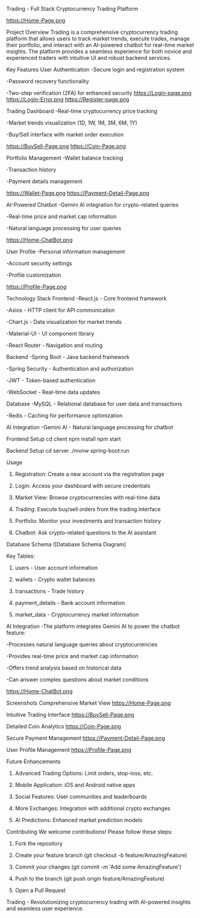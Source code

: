 Trading - Full Stack Cryptocurrency Trading Platform

https://Home-Page.png

Project Overview
Trading is a comprehensive cryptocurrency trading platform that allows users to track market trends, execute trades, manage their portfolio, and interact with an AI-powered chatbot for real-time market insights. The platform provides a seamless experience for both novice and experienced traders with intuitive UI and robust backend services.

Key Features
User Authentication
-Secure login and registration system

-Password recovery functionality

-Two-step verification (2FA) for enhanced security
https://Login-page.png https://Login-Error.png https://Register-page.png

Trading Dashboard
-Real-time cryptocurrency price tracking

-Market trends visualization (1D, 1W, 1M, 3M, 6M, 1Y)

-Buy/Sell interface with market order execution

https://BuySell-Page.png https://Coin-Page.png

Portfolio Management
-Wallet balance tracking

-Transaction history

-Payment details management

https://Wallet-Page.png https://Payment-Detail-Page.png

AI-Powered Chatbot
-Gemini AI integration for crypto-related queries

-Real-time price and market cap information

-Natural language processing for user queries

https://Home-ChatBot.png

User Profile
-Personal information management

-Account security settings

-Profile customization

https://Profile-Page.png

Technology Stack
Frontend
-React.js - Core frontend framework

-Axios - HTTP client for API communication

-Chart.js - Data visualization for market trends

-Material-UI - UI component library

-React Router - Navigation and routing

Backend
-Spring Boot - Java backend framework

-Spring Security - Authentication and authorization

-JWT - Token-based authentication

-WebSocket - Real-time data updates

Database
-MySQL - Relational database for user data and transactions

-Redis - Caching for performance optimization

AI Integration
-Gemini AI - Natural language processing for chatbot

Frontend Setup
cd client
npm install
npm start

Backend Setup
cd server
./mvnw spring-boot:run

Usage
 1. Registration: Create a new account via the registration page

 2. Login: Access your dashboard with secure credentials

3. Market View: Browse cryptocurrencies with real-time data

4. Trading: Execute buy/sell orders from the trading interface

5. Portfolio: Monitor your investments and transaction history

6. Chatbot: Ask crypto-related questions to the AI assistant

Database Schema
![Database Schema Diagram]

Key Tables:

 1. users - User account information

 2. wallets - Crypto wallet balances

 3. transactions - Trade history

 4. payment_details - Bank account information

 5. market_data - Cryptocurrency market information

AI Integration
-The platform integrates Gemini AI to power the chatbot feature:

-Processes natural language queries about cryptocurrencies

-Provides real-time price and market cap information

-Offers trend analysis based on historical data

-Can answer complex questions about market conditions

https://Home-ChatBot.png

Screenshots
Comprehensive Market View
https://Home-Page.png

Intuitive Trading Interface
https://BuySell-Page.png

Detailed Coin Analytics
https://Coin-Page.png

Secure Payment Management
https://Payment-Detail-Page.png

User Profile Management
https://Profile-Page.png

Future Enhancements
 1. Advanced Trading Options: Limit orders, stop-loss, etc.

 2. Mobile Application: iOS and Android native apps

 3. Social Features: User communities and leaderboards

 4. More Exchanges: Integration with additional crypto exchanges

 5. AI Predictions: Enhanced market prediction models

Contributing
We welcome contributions! Please follow these steps:

 1. Fork the repository

 2. Create your feature branch (git checkout -b feature/AmazingFeature)

 3. Commit your changes (git commit -m 'Add some AmazingFeature')

 4. Push to the branch (git push origin feature/AmazingFeature)

 5. Open a Pull Request

Trading - Revolutionizing cryptocurrency trading with AI-powered insights and seamless user experience.
